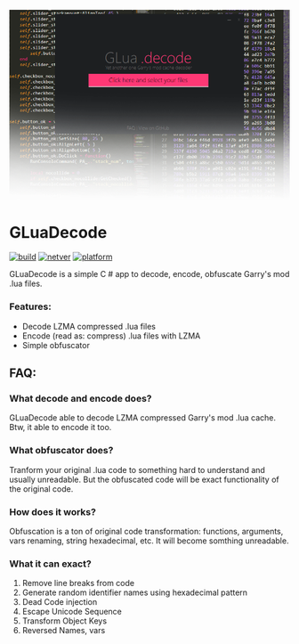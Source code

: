 ![gluadecode](preview2.png)
# GLuaDecode
[![build](https://img.shields.io/badge/build-passing-green.svg?style=for-the-badge)](https://github.com/r3t4rd/GLuaDecode)
[![netver](https://img.shields.io/badge/.NET_version-4.5-38bbff.svg?style=for-the-badge)](https://github.com/r3t4rd/GLuaDecode)
[![platform](https://img.shields.io/badge/platform-Windows-ff3875.svg?style=for-the-badge)](https://github.com/r3t4rd/GLuaDecode)

GLuaDecode is a simple C # app to decode, encode, obfuscate Garry's mod .lua files. 

### Features:
- Decode LZMA compressed .lua files
- Encode (read as: compress) .lua files with LZMA
- Simple obfuscator

## FAQ:
### What decode and encode does?
GLuaDecode able to decode LZMA compressed Garry's mod .lua cache.
Btw, it able to encode it too.

### What obfuscator does?
Tranform your original .lua code to something hard to understand and usually unreadable.
But the obfuscated code will be exact functionality of the original code.

### How does it works?
Obfuscation is a ton of original code transformation: functions, arguments, vars renaming, string hexadecimal, etc.
It will become somthing unreadable.

### What it can exact?
1. Remove line breaks from code
2. Generate random identifier names using hexadecimal pattern
3. Dead Code injection
4. Escape Unicode Sequence
5. Transform Object Keys
6. Reversed Names, vars
